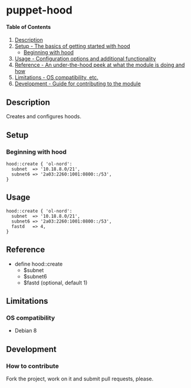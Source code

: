 # puppet-hood

#### Table of Contents

1. [Description](#description)
1. [Setup - The basics of getting started with hood](#setup)
    * [Beginning with hood](#beginning-with-hood)
1. [Usage - Configuration options and additional functionality](#usage)
1. [Reference - An under-the-hood peek at what the module is doing and how](#reference)
1. [Limitations - OS compatibility, etc.](#limitations)
1. [Development - Guide for contributing to the module](#development)

## Description

Creates and configures hoods.

## Setup

### Beginning with hood

```puppet
hood::create { 'ol-nord':
  subnet  => '10.18.8.0/21',
  subnet6 => '2a03:2260:1001:0800::/53',
}
```

## Usage

```puppet
hood::create { 'ol-nord':
  subnet  => '10.18.8.0/21',
  subnet6 => '2a03:2260:1001:0800::/53',
  fastd   => 4,
}
```

## Reference

* define hood::create
  * $subnet
  * $subnet6
  * $fastd (optional, default 1)

## Limitations

### OS compatibility
* Debian 8

## Development

### How to contribute
Fork the project, work on it and submit pull requests, please.

